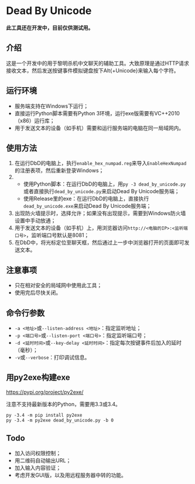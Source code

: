 # Dead By Unicode
**此工具还在开发中，目前仅供测试用。**

## 介绍
这是一个开发中的用于黎明杀机中文聊天的辅助工具。大致原理是通过HTTP请求接收文本，然后发送按键事件模拟键盘按下Alt{+Unicode}来输入每个字符。

## 运行环境
* 服务端支持在Windows下运行；
* 直接运行Python脚本需要有Python 3环境，运行exe版需要有VC++2010（x86）运行库；
* 用于发送文本的设备（如手机）需要和运行服务端的电脑在同一局域网内。

## 使用方法
1. 在运行DbD的电脑上，执行`enable_hex_numpad.reg`来导入`EnableHexNumpad`的注册表项，然后重新登录Windows；
2. * 使用Python脚本：在运行DbD的电脑上，用`py -3 dead_by_unicode.py`或者直接执行`dead_by_unicode.py`来启动Dead By Unicode服务端；
   * 使用Release里的exe：在运行DbD的电脑上，直接执行`dead_by_unicode.exe`来启动Dead By Unicode服务端；
3. 出现防火墙提示时，选择允许；如果没有出现提示，需要到Windows防火墙设置中手动放通；
4. 用于发送文本的设备（如手机）上，用浏览器访问`http://<电脑的IP>:<监听端口号>`，监听端口号默认是8081；
5. 在DbD中，将光标定位至聊天框，然后通过上一步中浏览器打开的页面即可发送文本。

## 注意事项
* 只在相对安全的局域网中使用此工具；
* 使用完后尽快关闭。

## 命令行参数
* `-a <地址>`或`--listen-address <地址>`：指定监听地址；
* `-p <端口号>`或`--listen-port <端口号>`：指定监听端口号；
* `-d <延时时间>`或`--key-delay <延时时间>`：指定每次按键事件后加入的延时（毫秒）；
* `-v`或`--verbose`：打印调试信息。

## 用py2exe构建exe
https://pypi.org/project/py2exe/

注意不支持最新版本的Python，需要用3.3或3.4。

```
py -3.4 -m pip install py2exe
py -3.4 -m py2exe dead_by_unicode.py -b 0
```

## Todo
* 加入访问权限控制；
* 用二维码自动输出URL；
* 加入输入内容验证；
* 考虑开发GUI版，以及用远程服务器中转的功能。
